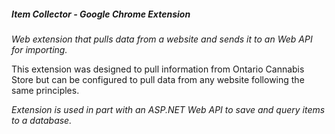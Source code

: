 ##### Item Collector - Google Chrome Extension 
*Web extension that pulls data from a website and sends it to an Web API for importing.*

This extension was designed to pull information from Ontario Cannabis Store but can be configured to pull data from any website following the same principles.

*Extension is used in part with an ASP.NET Web API to save and query items to a database.*